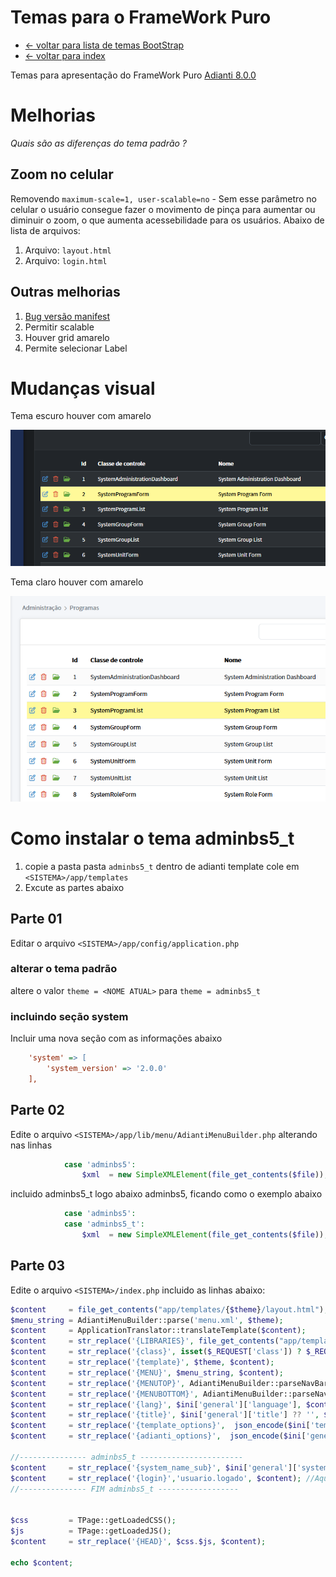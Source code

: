 # Temas para o FrameWork Puro
* [<- voltar para lista de temas BootStrap](../framework_puro.md)
* [<- voltar para index](../../README.md)


Temas para apresentação do FrameWork Puro [Adianti 8.0.0](https://adiantiframework.com.br/)

# Melhorias

*Quais são as diferenças do tema padrão ?*

## Zoom no celular
Removendo `maximum-scale=1, user-scalable=no` - Sem esse parâmetro no celular o usuário consegue fazer o movimento de pinça para aumentar ou diminuir o zoom, o que aumenta acessebilidade para os usuários. Abaixo de lista de arquivos:
1. Arquivo: `layout.html`
1. Arquivo: `login.html`

## Outras melhorias
1. [Bug versão manifest](https://github.com/bjverde/adianti-theme/issues/32)
1. Permitir scalable
1. Houver grid amarelo
1. Permite selecionar Label


# Mudanças visual
Tema escuro houver com amarelo

![adminbs5_v2](../img/template_800_drak_tabela.png)


Tema claro houver com amarelo

![adminbs5_v2](../img/template_800_light_tabela.png)



# Como instalar o tema adminbs5_t
1. copie a pasta pasta `adminbs5_t` dentro de adianti template cole em `<SISTEMA>/app/templates`
1. Excute as partes abaixo

## Parte 01 
Editar o arquivo `<SISTEMA>/app/config/application.php`

### alterar o tema padrão
altere o valor `theme = <NOME ATUAL>` para `theme = adminbs5_t`

### incluindo seção system 
Incluir uma nova seção com as informações abaixo

```ini
    'system' => [
        'system_version' => '2.0.0'
    ],
```

## Parte 02
Edite o arquivo `<SISTEMA>/app/lib/menu/AdiantiMenuBuilder.php` alterando nas linhas
```php
            case 'adminbs5':
                $xml  = new SimpleXMLElement(file_get_contents($file));
```

incluido adminbs5_t logo abaixo adminbs5, ficando como o exemplo abaixo
```php
            case 'adminbs5':
            case 'adminbs5_t':
                $xml  = new SimpleXMLElement(file_get_contents($file));
```

## Parte 03
Edite o arquivo `<SISTEMA>/index.php` incluido as linhas abaixo:
```php
$content     = file_get_contents("app/templates/{$theme}/layout.html");
$menu_string = AdiantiMenuBuilder::parse('menu.xml', $theme);
$content     = ApplicationTranslator::translateTemplate($content);
$content     = str_replace('{LIBRARIES}', file_get_contents("app/templates/{$theme}/libraries.html"), $content);
$content     = str_replace('{class}', isset($_REQUEST['class']) ? $_REQUEST['class'] : '', $content);
$content     = str_replace('{template}', $theme, $content);
$content     = str_replace('{MENU}', $menu_string, $content);
$content     = str_replace('{MENUTOP}', AdiantiMenuBuilder::parseNavBar('menu-top-public.xml', $theme), $content);
$content     = str_replace('{MENUBOTTOM}', AdiantiMenuBuilder::parseNavBar('menu-bottom-public.xml', $theme), $content);
$content     = str_replace('{lang}', $ini['general']['language'], $content);
$content     = str_replace('{title}', $ini['general']['title'] ?? '', $content);
$content     = str_replace('{template_options}',  json_encode($ini['template'] ?? []), $content);
$content     = str_replace('{adianti_options}',  json_encode($ini['general']), $content);

//--------------- adminbs5_t -----------------------
$content     = str_replace('{system_name_sub}', $ini['general']['system_name_sub'] ?? '', $content);
$content     = str_replace('{login}','usuario.logado', $content); //Aqui informe seu metodo de login
//--------------- FIM adminbs5_t ------------------


$css         = TPage::getLoadedCSS();
$js          = TPage::getLoadedJS();
$content     = str_replace('{HEAD}', $css.$js, $content);

echo $content;
```
